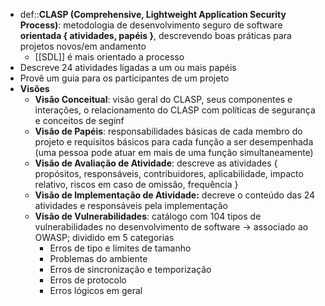* def::**CLASP (Comprehensive, Lightweight Application Security Process)**: metodologia de desenvolvimento seguro de software **orientada { atividades, papéis }**, descrevendo boas práticas para projetos novos/em andamento
	* [[SDL]] é mais orientado a processo
* Descreve 24 atividades ligadas a um ou mais papéis
* Provê um guia para os participantes de um projeto
* **Visões**
	* **Visão Conceitual**: visão geral do CLASP, seus componentes e interações, o relacionamento do CLASP com políticas de segurança e conceitos de seginf
	* **Visão de Papéis**: responsabilidades básicas de cada membro do projeto e requisitos básicos para cada função a ser desempenhada (uma pessoa pode atuar em mais de uma função simultaneamente)
	* **Visão de Avaliação de Atividade**: descreve as atividades { propósitos, responsáveis, contribuidores, aplicabilidade, impacto relativo, riscos em caso de omissão, frequência }
	* **Visão de Implementação de Atividade:** decreve o conteúdo das 24 atividades e responsáveis pela implementação
	* **Visão de Vulnerabilidades**: catálogo com 104 tipos de vulnerabilidades no desenvolvimento de software -> associado ao OWASP; dividido em 5 categorias
		* Erros de tipo e limites de tamanho
		* Problemas do ambiente
		* Erros de sincronização e temporização
		* Erros de protocolo
		* Erros lógicos em geral